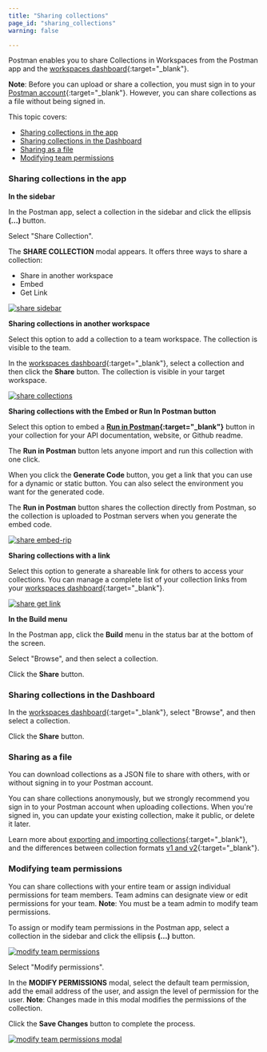 ```yaml
---
title: "Sharing collections"
page_id: "sharing_collections"
warning: false

---
```




Postman enables you to share Collections in Workspaces from the Postman app and the [workspaces dashboard](https://app.getpostman.com/dashboard){:target="_blank"}. 

**Note**: Before you can upload or share a collection, you must sign in to your [Postman account](/docs/v6/postman/launching_postman/postman_account){:target="_blank"}. However, you can share collections as a file without being signed in.

This topic covers:
* [Sharing collections in the app](#sharing-collections-in-the-app)
* [Sharing collections in the Dashboard](#sharing-collections-in-the-dashboard)
* [Sharing as a file](#sharing-as-a-file)
* [Modifying team permissions](#modifying-team-permissions)

### Sharing collections in the app

**In the sidebar**

In the Postman app, select a collection in the sidebar and click the ellipsis **(...)** button.

Select "Share Collection". 

The **SHARE COLLECTION** modal appears. It offers three ways to share a collection:

* Share in another workspace
* Embed 
* Get Link

[![share sidebar](https://s3.amazonaws.com/postman-static-getpostman-com/postman-docs/WS-share-collection-sidebar.png)](https://s3.amazonaws.com/postman-static-getpostman-com/postman-docs/WS-share-collection-sidebar.png)

**Sharing collections in another workspace**

Select this option to add a collection to a team workspace. The collection is visible to the team.

In the [workspaces dashboard](https://app.getpostman.com/dashboard){:target="_blank"}, select a collection and then click the **Share** button. The collection is visible in your target workspace.

[![share collections](https://s3.amazonaws.com/postman-static-getpostman-com/postman-docs/WS-share-collection-dashboard.png)](https://s3.amazonaws.com/postman-static-getpostman-com/postman-docs/WS-share-collection-dashboard.png)

**Sharing collections with the Embed or Run In Postman button**

Select this option to embed a **[Run in Postman](/docs/v6/postman_for_publishers/run_button/creating_run_button){:target="_blank"}** button in your collection for your API documentation, website, or Github readme. 

The **Run in Postman** button lets anyone import and run this collection with one click. 

When you click the **Generate    Code** button, you get a link that you can use for a dynamic or static button. You can also select the environment you want for the generated code.

The **Run in Postman** button shares the collection directly from Postman, so the collection is uploaded to Postman servers when you generate the embed code.

[![share embed-rip](https://s3.amazonaws.com/postman-static-getpostman-com/postman-docs/WS-embed-a-collection.png)](https://s3.amazonaws.com/postman-static-getpostman-com/postman-docs/WS-embed-a-collection.png)

**Sharing collections with a link**

Select this option to generate a shareable link for others to access your collections. You can manage a complete list of your collection links from your [workspaces dashboard](https://app.getpostman.com/dashboard){:target="_blank"}.

[![share get link](https://s3.amazonaws.com/postman-static-getpostman-com/postman-docs/WS-getLink-collections.png)](https://s3.amazonaws.com/postman-static-getpostman-com/postman-docs/WS-getLink-collections.png)

**In the Build menu**

In the Postman app, click the **Build** menu in the status bar at the bottom of the screen.

Select "Browse", and then select a collection. 

Click the **Share** button.

### Sharing collections in the Dashboard

In the [workspaces dashboard](https://app.getpostman.com/dashboard){:target="_blank"}, select "Browse", and then select a collection. 

Click the **Share** button.

### Sharing as a file

You can download collections as a JSON file to share with others, with or without signing in to your Postman account. 

You can share collections anonymously, but we strongly recommend you sign in to your Postman account when uploading collections. When you're signed in, you can update your existing collection, make it public, or delete it later.

Learn more about [exporting and importing collections](/docs/v6/postman/collections/data_formats){:target="_blank"}, and the differences between collection formats [v1 and v2](http://blog.getpostman.com/2015/06/05/travelogue-of-postman-collection-format-v2/){:target="_blank"}.

### Modifying team permissions

You can share collections with your entire team or assign individual permissions for team members. Team admins can designate view or edit permissions for your team. **Note**: You must be a team admin to modify team permissions.

To assign or modify team permissions in the Postman app, select a collection in the sidebar and click the ellipsis **(...)** button.

[![modify team permissions](https://s3.amazonaws.com/postman-static-getpostman-com/postman-docs/modify-permissions2.png)](https://s3.amazonaws.com/postman-static-getpostman-com/postman-docs/modify-permissions2.png)

Select "Modify permissions".

In the **MODIFY PERMISSIONS** modal, select the default team permission, add the email address of the user, and assign the level of permission for the user. **Note**: Changes made in this modal modifies the permissions of the collection. 

Click the **Save Changes** button to complete the process.

[![modify team permissions modal](https://s3.amazonaws.com/postman-static-getpostman-com/postman-docs/modify-permissions-modal.png)](https://s3.amazonaws.com/postman-static-getpostman-com/postman-docs/modify-permissions-modal.png)






